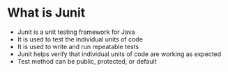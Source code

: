 # What is Junit
- Junit is a unit testing framework for Java
- It is used to test the individual units of code
- It is used to write and run repeatable tests
- Junit helps verify that individual units of code are working as expected
- Test method can be public, protected, or default